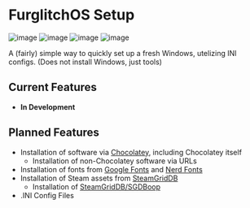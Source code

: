# FurglitchOS Setup
![image](https://img.shields.io/badge/Windows-0078d4?style=for-the-badge&logo=windows-11&logoColor=white)
![image](https://img.shields.io/badge/C%2B%2B-00599C?style=for-the-badge&logo=c%2B%2B&logoColor=white)
![image](https://img.shields.io/badge/VSCode-0078D4?style=for-the-badge&logo=visual%20studio%20code&logoColor=white) 
![image](https://img.shields.io/badge/Chocolatey-628BAD?style=for-the-badge&logo=chocolatey&logoColor=fff)

A (fairly) simple way to quickly set up a fresh Windows, utelizing INI configs. (Does not install Windows, just tools)

## Current Features
* **In Development**

## Planned Features
* Installation of software via [Chocolatey](https://github.com/chocolatey/choco), including Chocolatey itself
  * Installation of non-Chocolatey software via URLs
* Installation of fonts from [Google Fonts](https://github.com/google/fonts) and [Nerd Fonts](https://github.com/ryanoasis/nerd-fonts)
* Installation of Steam assets from [SteamGridDB](https://www.steamgriddb.com/)
  * Installation of [SteamGridDB/SGDBoop](https://github.com/SteamGridDB/SGDBoop)
* .INI Config Files
